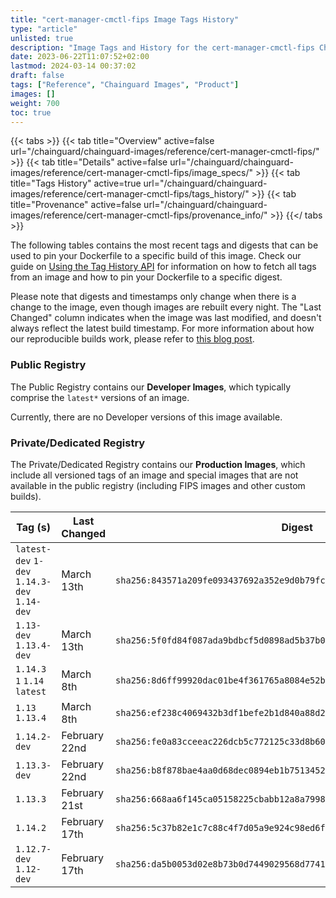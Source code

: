 ```yaml
---
title: "cert-manager-cmctl-fips Image Tags History"
type: "article"
unlisted: true
description: "Image Tags and History for the cert-manager-cmctl-fips Chainguard Image"
date: 2023-06-22T11:07:52+02:00
lastmod: 2024-03-14 00:37:02
draft: false
tags: ["Reference", "Chainguard Images", "Product"]
images: []
weight: 700
toc: true
---
```


{{< tabs >}}
{{< tab title="Overview" active=false url="/chainguard/chainguard-images/reference/cert-manager-cmctl-fips/" >}}
{{< tab title="Details" active=false url="/chainguard/chainguard-images/reference/cert-manager-cmctl-fips/image_specs/" >}}
{{< tab title="Tags History" active=true url="/chainguard/chainguard-images/reference/cert-manager-cmctl-fips/tags_history/" >}}
{{< tab title="Provenance" active=false url="/chainguard/chainguard-images/reference/cert-manager-cmctl-fips/provenance_info/" >}}
{{</ tabs >}}

The following tables contains the most recent tags and digests that can be used to pin your Dockerfile to a specific build of this image. Check our guide on [Using the Tag History API](/chainguard/chainguard-images/using-the-tag-history-api/) for information on how to fetch all tags from an image and how to pin your Dockerfile to a specific digest.

Please note that digests and timestamps only change when there is a change to the image, even though images are rebuilt every night. The "Last Changed" column indicates when the image was last modified, and doesn't always reflect the latest build timestamp. For more information about how our reproducible builds work, please refer to [this blog post](https://www.chainguard.dev/unchained/reproducing-chainguards-reproducible-image-builds).

### Public Registry
The Public Registry contains our **Developer Images**, which typically comprise the `latest*` versions of an image.

Currently, there are no Developer versions of this image available.

### Private/Dedicated Registry
The Private/Dedicated Registry contains our **Production Images**, which include all versioned tags of an image and special images that are not available in the public registry (including FIPS images and other custom builds).

| Tag (s)                                       | Last Changed  | Digest                                                                    |
|-----------------------------------------------|---------------|---------------------------------------------------------------------------|
|  `latest-dev` `1-dev` `1.14.3-dev` `1.14-dev` | March 13th    | `sha256:843571a209fe093437692a352e9d0b79fc07b97c4372861cd76e92ca1fc75727` |
|  `1.13-dev` `1.13.4-dev`                      | March 13th    | `sha256:5f0fd84f087ada9bdbcf5d0898ad5b37b09b9b68d1e82d4b9bf371064a313b4b` |
|  `1.14.3` `1` `1.14` `latest`                 | March 8th     | `sha256:8d6ff99920dac01be4f361765a8084e52b531b97afee2ba88f949c4e28d7fdd9` |
|  `1.13` `1.13.4`                              | March 8th     | `sha256:ef238c4069432b3df1befe2b1d840a88d210804afdb0148448a91ef8c7a45181` |
|  `1.14.2-dev`                                 | February 22nd | `sha256:fe0a83cceeac226dcb5c772125c33d8b6083270793cc459614272528128ec5c9` |
|  `1.13.3-dev`                                 | February 22nd | `sha256:b8f878bae4aa0d68dec0894eb1b751345298048ab2d47a731b2d634cd6cab550` |
|  `1.13.3`                                     | February 21st | `sha256:668aa6f145ca05158225cbabb12a8a7998b6796535ee7995a906c3a7a4f5d035` |
|  `1.14.2`                                     | February 17th | `sha256:5c37b82e1c7c88c4f7d05a9e924c98ed6f9030c952f239f12dd5f477a20cc49a` |
|  `1.12.7-dev` `1.12-dev`                      | February 17th | `sha256:da5b0053d02e8b73b0d7449029568d7741f5915a236bd62e550dd73471d0fbe2` |

